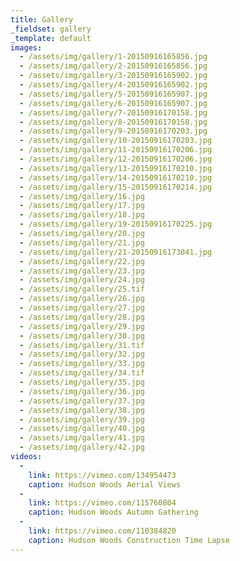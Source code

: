 ```yaml
---
title: Gallery
_fieldset: gallery
_template: default
images:
  - /assets/img/gallery/1-20150916165856.jpg
  - /assets/img/gallery/2-20150916165856.jpg
  - /assets/img/gallery/3-20150916165902.jpg
  - /assets/img/gallery/4-20150916165902.jpg
  - /assets/img/gallery/5-20150916165907.jpg
  - /assets/img/gallery/6-20150916165907.jpg
  - /assets/img/gallery/7-20150916170158.jpg
  - /assets/img/gallery/8-20150916170158.jpg
  - /assets/img/gallery/9-20150916170203.jpg
  - /assets/img/gallery/10-20150916170203.jpg
  - /assets/img/gallery/11-20150916170206.jpg
  - /assets/img/gallery/12-20150916170206.jpg
  - /assets/img/gallery/13-20150916170210.jpg
  - /assets/img/gallery/14-20150916170210.jpg
  - /assets/img/gallery/15-20150916170214.jpg
  - /assets/img/gallery/16.jpg
  - /assets/img/gallery/17.jpg
  - /assets/img/gallery/18.jpg
  - /assets/img/gallery/19-20150916170225.jpg
  - /assets/img/gallery/20.jpg
  - /assets/img/gallery/21.jpg
  - /assets/img/gallery/21-20150916173041.jpg
  - /assets/img/gallery/22.jpg
  - /assets/img/gallery/23.jpg
  - /assets/img/gallery/24.jpg
  - /assets/img/gallery/25.tif
  - /assets/img/gallery/26.jpg
  - /assets/img/gallery/27.jpg
  - /assets/img/gallery/28.jpg
  - /assets/img/gallery/29.jpg
  - /assets/img/gallery/30.jpg
  - /assets/img/gallery/31.tif
  - /assets/img/gallery/32.jpg
  - /assets/img/gallery/33.jpg
  - /assets/img/gallery/34.tif
  - /assets/img/gallery/35.jpg
  - /assets/img/gallery/36.jpg
  - /assets/img/gallery/37.jpg
  - /assets/img/gallery/38.jpg
  - /assets/img/gallery/39.jpg
  - /assets/img/gallery/40.jpg
  - /assets/img/gallery/41.jpg
  - /assets/img/gallery/42.jpg
videos:
  - 
    link: https://vimeo.com/134954473
    caption: Hudson Woods Aerial Views
  - 
    link: https://vimeo.com/115760804
    caption: Hudson Woods Autumn Gathering
  - 
    link: https://vimeo.com/110384820
    caption: Hudson Woods Construction Time Lapse
---
```

 
